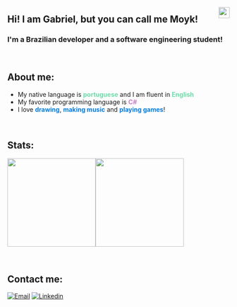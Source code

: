 [<img style="float:right" src="https://cdn-icons-png.flaticon.com/512/330/330430.png" width="25em"/>](https://github.com/Moykhaile/Moykhaile/blob/main/pt_br/README.md)

## Hi! I am Gabriel, but you can call me Moyk!
### I'm a Brazilian developer and a software engineering student!

</br>

## About me:
* My native language is <b style="color: #6cdca9">portuguese</b> and I am fluent in <b style="color: #6cdca9">English</b>
* My favorite programming language is <b style="color: #cf7bca">C#</b>
* I love <b style="color: #047ce2">drawing</b>, <b style="color: #047ce2">making music</b> and <b style="color: #047ce2">playing games</b>!

</br>

## Stats:
<img height="200em" src="https://github-readme-stats.vercel.app/api?username=Moykhaile&show_icons=true&theme=cobalt&count_private=true&hide_border=true"><img height="200em" src="https://github-readme-stats.vercel.app/api/top-langs/?username=Moykhaile&layout=compact&theme=cobalt&count_private=true&hide_border=true">

</br>

## Contact me:
[![Email](https://img.shields.io/badge/Gmail-D14836?style=for-the-badge&logo=gmail&color=20344c&labelColor=20344c&logoColor=6bd9a7
)](mailto:moykhaile.contact@gmail.com)
[![Linkedin](https://img.shields.io/badge/LinkedIn-0077B5?style=for-the-badge&logo=linkedin&color=20344c&labelColor=20344c&logoColor=6bd9a7)](https://www.linkedin.com/in/gabriel-ramalho-rodrigues-1a50a1169/)
